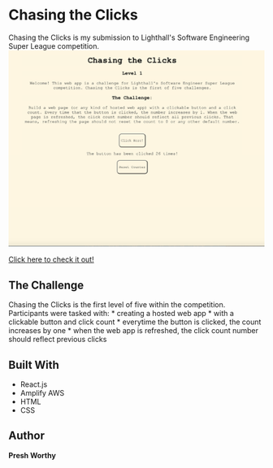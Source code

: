 # Chasing the Clicks

Chasing the Clicks is my submission to Lighthall's Software Engineering Super League competition. 
![](public/chasingTheClickspic.png)

[Click here to check it out!](https://dev.d1chr4hycvmc44.amplifyapp.com/)

## The Challenge
Chasing the Clicks is the first level of five within the competition. Participants were tasked with:
    * creating a hosted web app
    * with a clickable button and click count
    * everytime the button is clicked, the count increases by one
    * when the web app is refreshed, the click count number should reflect previous clicks

## Built With
- React.js
- Amplify AWS
- HTML
- CSS

## Author

**Presh Worthy**